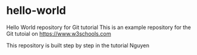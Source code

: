 # hello-world
Hello World repository for Git tutorial
This is an example repository for the Git tutoial on https://www.w3schools.com

This repository is built step by step in the tutorial
Nguyen